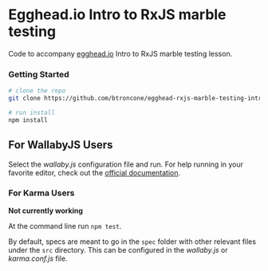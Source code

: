 # Egghead.io Intro to RxJS marble testing

Code to accompany [egghead.io](https://egghead.io) Intro to RxJS marble testing lesson.

### Getting Started

```bash
# clone the repo
git clone https://github.com/btroncone/egghead-rxjs-marble-testing-intro.git

# run install
npm install
```
## For WallabyJS Users
Select the *wallaby.js* configuration file and run. For help running in your favorite editor,
check out the [official documentation](https://wallabyjs.com/docs/index.html).

### For Karma Users
**Not currently working**

At the command line run `npm test`.


By default, specs are meant to go in the `spec` folder with other relevant files under the `src` directory.
This can be configured in the *wallaby.js* or *karma.conf.js* file.
